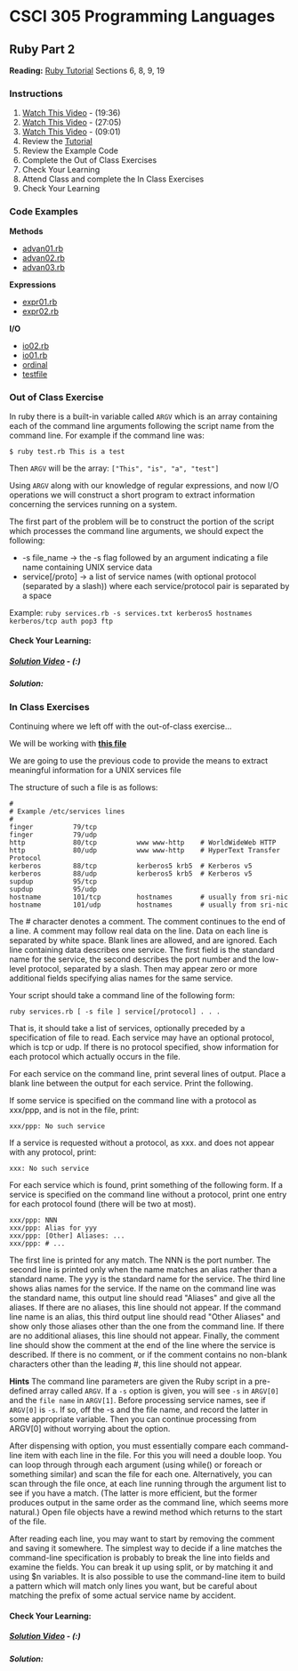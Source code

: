 # CSCI 305 Programming Languages

## Ruby Part 2

**Reading:** [Ruby Tutorial](https://www.tutorialspoint.com/ruby/index.htm) Sections 6, 8, 9, 19

### Instructions
1. [Watch This Video](https://youtu.be/rURGBVZWpe8) - (19:36)
2. [Watch This Video](https://youtu.be/WZroRTP0JHk) - (27:05)
3. [Watch This Video](https://youtu.be/JnGp5h1pr50) - (09:01)
4. Review the [Tutorial](https://www.tutorialspoint.com/ruby/index.htm)
5. Review the Example Code
6. Complete the Out of Class Exercises
7. Check Your Learning
8. Attend Class and complete the In Class Exercises
9. Check Your Learning

### Code Examples
**Methods**
- [advan01.rb](https://github.com/CSCI305/csci305-ruby-examples/blob/master/ruby2/advan01.rb)
- [advan02.rb](https://github.com/CSCI305/csci305-ruby-examples/blob/master/ruby2/advan02.rb)
- [advan03.rb](https://github.com/CSCI305/csci305-ruby-examples/blob/master/ruby2/advan03.rb)

**Expressions**
- [expr01.rb](https://github.com/CSCI305/csci305-ruby-examples/blob/master/ruby2/expr01.rb)
- [expr02.rb](https://github.com/CSCI305/csci305-ruby-examples/blob/master/ruby2/expr02.rb)

**I/O**
- [io02.rb](https://github.com/CSCI305/csci305-ruby-examples/blob/master/ruby2/io01.rb)
- [io01.rb](https://github.com/CSCI305/csci305-ruby-examples/blob/master/ruby2/io01.rb)
- [ordinal](https://github.com/CSCI305/csci305-ruby-examples/blob/master/ruby2/ordinal)
- [testfile](https://github.com/CSCI305/csci305-ruby-examples/blob/master/ruby2/testfile)

### Out of Class Exercise
In ruby there is a built-in variable called `ARGV` which is an array containing each of the command line arguments following the script name from the command line. For example if the command line was:
```
$ ruby test.rb This is a test
```
Then `ARGV` will be the array: `["This", "is", "a", "test"]`

Using `ARGV` along with our knowledge of regular expressions, and now I/O operations we will construct a short program to extract information concerning the services running on a system.

The first part of the problem will be to construct the portion of the script which processes the command line arguments, we should expect the following:
* -s file_name -> the -s flag followed by an argument indicating a file name containing UNIX service data
* service\[/proto\] -> a list of service names (with optional protocol (separated by a slash)) where each service/protocol pair is separated by a space

Example: `ruby services.rb -s services.txt kerberos5 hostnames kerberos/tcp auth pop3 ftp`

#### Check Your Learning:

##### [Solution Video]() - (:)

##### Solution:

### In Class Exercises
Continuing where we left off with the out-of-class exercise...

We will be working with **[this file](ruby2/services.txt)**

We are going to use the previous code to provide the means to extract meaningful information for a UNIX services file

The structure of such a file is as follows:
```
#
# Example /etc/services lines
#
finger          79/tcp
finger          79/udp
http            80/tcp          www www-http    # WorldWideWeb HTTP
http            80/udp          www www-http    # HyperText Transfer Protocol
kerberos        88/tcp          kerberos5 krb5  # Kerberos v5
kerberos        88/udp          kerberos5 krb5  # Kerberos v5
supdup          95/tcp
supdup          95/udp
hostname        101/tcp         hostnames       # usually from sri-nic
hostname        101/udp         hostnames       # usually from sri-nic
```
The # character denotes a comment. The comment continues to the end of a line. A comment may follow real data on the line. Data on each line is separated by white space. Blank lines are allowed, and are ignored. Each line containing data describes one service. The first field is the standard name for the service, the second describes the port number and the low-level protocol, separated by a slash. Then may appear zero or more additional fields specifying alias names for the same service.

Your script should take a command line of the following form:
```
ruby services.rb [ -s file ] service[/protocol] . . .
```
That is, it should take a list of services, optionally preceded by a specification of file to read. Each service may have an optional protocol, which is tcp or udp. If there is no protocol specified, show information for each protocol which actually occurs in the file.

For each service on the command line, print several lines of output. Place a blank line between the output for each service. Print the following.

If some service is specified on the command line with a protocol as xxx/ppp, and is not in the file, print:
```
xxx/ppp: No such service
```

If a service is requested without a protocol, as xxx. and does not appear with any protocol, print:
```
xxx: No such service
```
For each service which is found, print something of the following form. If a service is specified on the command line without a protocol, print one entry for each protocol found (there will be two at most).
```
xxx/ppp: NNN
xxx/ppp: Alias for yyy
xxx/ppp: [Other] Aliases: ...
xxx/ppp: # ...
```
The first line is printed for any match. The NNN is the port number. The second line is printed only when the name matches an alias rather than a standard name. The yyy is the standard name for the service. The third line shows alias names for the service. If the name on the command line was the standard name, this output line should read "Aliases" and give all the aliases. If there are no aliases, this line should not appear. If the command line name is an alias, this third output line should read "Other Aliases" and show only those aliases other than the one from the command line. If there are no additional aliases, this line should not appear. Finally, the comment line should show the comment at the end of the line where the service is described. If there is no comment, or if the comment contains no non-blank characters other than the leading #, this line should not appear.

**Hints**
The command line parameters are given the Ruby script in a pre-defined array called `ARGV`. If a `-s` option is given, you will see `-s` in `ARGV[0]` and the `file name` in `ARGV[1]`. Before processing service names, see if `ARGV[0]` is `-s`. If so, off the -s and the file name, and record the latter in some appropriate variable. Then you can continue processing from ARGV[0] without worrying about the option.

After dispensing with option, you must essentially compare each command-line item with each line in the file. For this you will need a double loop. You can loop through through each argument (using while() or foreach or something similar) and scan the file for each one. Alternatively, you can scan through the file once, at each line running through the argument list to see if you have a match. (The latter is more efficient, but the former produces output in the same order as the command line, which seems more natural.) Open file objects have a rewind method which returns to the start of the file.

After reading each line, you may want to start by removing the comment and saving it somewhere. The simplest way to decide if a line matches the command-line specification is probably to break the line into fields and examine the fields. You can break it up using split, or by matching it and using $n variables. It is also possible to use the command-line item to build a pattern which will match only lines you want, but be careful about matching the prefix of some actual service name by accident.

#### Check Your Learning:

##### [Solution Video]() - (:)

##### Solution:
